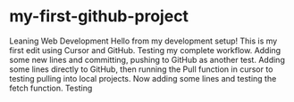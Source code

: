 # my-first-github-project
Leaning Web Development
Hello from my development setup!
This is my first edit using Cursor and GitHub.
Testing my complete workflow.
Adding some new lines and committing, pushing to GitHub as another test.
Adding some lines directly to GitHub, then running the Pull function in cursor to testing pulling into local projects.
Now adding some lines and testing the fetch function.
Testing